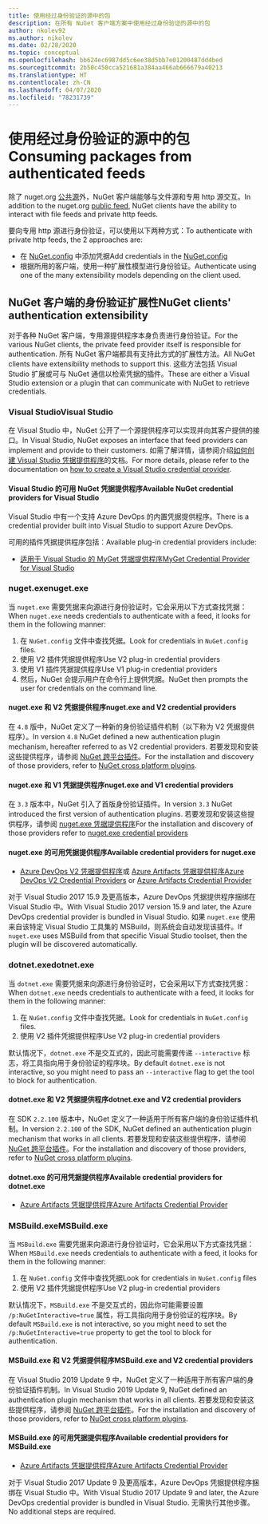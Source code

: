 ```yaml
---
title: 使用经过身份验证的源中的包
description: 在所有 NuGet 客户端方案中使用经过身份验证的源中的包
author: nkolev92
ms.author: nikolev
ms.date: 02/28/2020
ms.topic: conceptual
ms.openlocfilehash: bb624ec6987dd5c6ee38d5bb7e01200487dd4bed
ms.sourcegitcommit: 2b50c450cca521681a384aa466ab666679a40213
ms.translationtype: HT
ms.contentlocale: zh-CN
ms.lasthandoff: 04/07/2020
ms.locfileid: "78231739"
---
```

# <a name="consuming-packages-from-authenticated-feeds"></a><span data-ttu-id="9c12b-103">使用经过身份验证的源中的包</span><span class="sxs-lookup"><span data-stu-id="9c12b-103">Consuming packages from authenticated feeds</span></span>

<span data-ttu-id="9c12b-104">除了 nuget.org [公共源](https://api.nuget.org/v3/index.json)外，NuGet 客户端能够与文件源和专用 http 源交互。</span><span class="sxs-lookup"><span data-stu-id="9c12b-104">In addition to the nuget.org [public feed](https://api.nuget.org/v3/index.json), NuGet clients have the ability to interact with file feeds and private http feeds.</span></span>


<span data-ttu-id="9c12b-105">要向专用 http 源进行身份验证，可以使用以下两种方式：</span><span class="sxs-lookup"><span data-stu-id="9c12b-105">To authenticate with private http feeds, the 2 approaches are:</span></span>

* <span data-ttu-id="9c12b-106">在 [NuGet.config](../reference/nuget-config-file.md#packagesourcecredentials) 中添加凭据</span><span class="sxs-lookup"><span data-stu-id="9c12b-106">Add credentials in the [NuGet.config](../reference/nuget-config-file.md#packagesourcecredentials)</span></span>
* <span data-ttu-id="9c12b-107">根据所用的客户端，使用一种扩展性模型进行身份验证。</span><span class="sxs-lookup"><span data-stu-id="9c12b-107">Authenticate using one of the many extensibility models depending on the client used.</span></span>

## <a name="nuget-clients-authentication-extensibility"></a><span data-ttu-id="9c12b-108">NuGet 客户端的身份验证扩展性</span><span class="sxs-lookup"><span data-stu-id="9c12b-108">NuGet clients' authentication extensibility</span></span>

<span data-ttu-id="9c12b-109">对于各种 NuGet 客户端，专用源提供程序本身负责进行身份验证。</span><span class="sxs-lookup"><span data-stu-id="9c12b-109">For the various NuGet clients, the private feed provider itself is responsible for authentication.</span></span>
<span data-ttu-id="9c12b-110">所有 NuGet 客户端都具有支持此方式的扩展性方法。</span><span class="sxs-lookup"><span data-stu-id="9c12b-110">All NuGet clients have extensibility methods to support this.</span></span> <span data-ttu-id="9c12b-111">这些方法包括 Visual Studio 扩展或可与 NuGet 通信以检索凭据的插件。</span><span class="sxs-lookup"><span data-stu-id="9c12b-111">These are either a Visual Studio extension or a plugin that can communicate with NuGet to retrieve credentials.</span></span>

### <a name="visual-studio"></a><span data-ttu-id="9c12b-112">Visual Studio</span><span class="sxs-lookup"><span data-stu-id="9c12b-112">Visual Studio</span></span>

<span data-ttu-id="9c12b-113">在 Visual Studio 中，NuGet 公开了一个源提供程序可以实现并向其客户提供的接口。</span><span class="sxs-lookup"><span data-stu-id="9c12b-113">In Visual Studio, NuGet exposes an interface that feed providers can implement and provide to their customers.</span></span> <span data-ttu-id="9c12b-114">如需了解详情，请参阅介绍[如何创建 Visual Studio 凭据提供程序](../reference/extensibility/NuGet-Credential-Providers-for-Visual-Studio.md)的文档。</span><span class="sxs-lookup"><span data-stu-id="9c12b-114">For more details, please refer to the documentation on [how to create a Visual Studio credential provider](../reference/extensibility/NuGet-Credential-Providers-for-Visual-Studio.md).</span></span>

#### <a name="available-nuget-credential-providers-for-visual-studio"></a><span data-ttu-id="9c12b-115">Visual Studio 的可用 NuGet 凭据提供程序</span><span class="sxs-lookup"><span data-stu-id="9c12b-115">Available NuGet credential providers for Visual Studio</span></span>

<span data-ttu-id="9c12b-116">Visual Studio 中有一个支持 Azure DevOps 的内置凭据提供程序。</span><span class="sxs-lookup"><span data-stu-id="9c12b-116">There is a credential provider built into Visual Studio to support Azure DevOps.</span></span>


<span data-ttu-id="9c12b-117">可用的插件凭据提供程序包括：</span><span class="sxs-lookup"><span data-stu-id="9c12b-117">Available plug-in credential providers include:</span></span>

* [<span data-ttu-id="9c12b-118">适用于 Visual Studio 的 MyGet 凭据提供程序</span><span class="sxs-lookup"><span data-stu-id="9c12b-118">MyGet Credential Provider for Visual Studio</span></span>](http://docs.myget.org/docs/reference/credential-provider-for-visual-studio)

### <a name="nugetexe"></a><span data-ttu-id="9c12b-119">nuget.exe</span><span class="sxs-lookup"><span data-stu-id="9c12b-119">nuget.exe</span></span>

<span data-ttu-id="9c12b-120">当 `nuget.exe` 需要凭据来向源进行身份验证时，它会采用以下方式查找凭据：</span><span class="sxs-lookup"><span data-stu-id="9c12b-120">When `nuget.exe` needs credentials to authenticate with a feed, it looks for them in the following manner:</span></span>

1. <span data-ttu-id="9c12b-121">在 `NuGet.config` 文件中查找凭据。</span><span class="sxs-lookup"><span data-stu-id="9c12b-121">Look for credentials in `NuGet.config` files.</span></span>
1. <span data-ttu-id="9c12b-122">使用 V2 插件凭据提供程序</span><span class="sxs-lookup"><span data-stu-id="9c12b-122">Use V2 plug-in credential providers</span></span>
1. <span data-ttu-id="9c12b-123">使用 V1 插件凭据提供程序</span><span class="sxs-lookup"><span data-stu-id="9c12b-123">Use V1 plug-in credential providers</span></span>
1. <span data-ttu-id="9c12b-124">然后，NuGet 会提示用户在命令行上提供凭据。</span><span class="sxs-lookup"><span data-stu-id="9c12b-124">NuGet then prompts the user for credentials on the command line.</span></span>

#### <a name="nugetexe-and-v2-credential-providers"></a><span data-ttu-id="9c12b-125">nuget.exe 和 V2 凭据提供程序</span><span class="sxs-lookup"><span data-stu-id="9c12b-125">nuget.exe and V2 credential providers</span></span>

<span data-ttu-id="9c12b-126">在 `4.8` 版中，NuGet 定义了一种新的身份验证插件机制（以下称为 V2 凭据提供程序）。</span><span class="sxs-lookup"><span data-stu-id="9c12b-126">In version `4.8` NuGet defined a new authentication plugin mechanism, hereafter referred to as V2 credential providers.</span></span>
<span data-ttu-id="9c12b-127">若要发现和安装这些提供程序，请参阅 [NuGet 跨平台插件](../reference/extensibility/NuGet-Cross-Platform-Plugins.md#plugin-installation-and-discovery)。</span><span class="sxs-lookup"><span data-stu-id="9c12b-127">For the installation and discovery of those providers, refer to [NuGet cross platform plugins](../reference/extensibility/NuGet-Cross-Platform-Plugins.md#plugin-installation-and-discovery).</span></span>

#### <a name="nugetexe-and-v1-credential-providers"></a><span data-ttu-id="9c12b-128">nuget.exe 和 V1 凭据提供程序</span><span class="sxs-lookup"><span data-stu-id="9c12b-128">nuget.exe and V1 credential providers</span></span>

<span data-ttu-id="9c12b-129">在 `3.3` 版本中，NuGet 引入了首版身份验证插件。</span><span class="sxs-lookup"><span data-stu-id="9c12b-129">In version `3.3` NuGet introduced the first version of authentication plugins.</span></span>
<span data-ttu-id="9c12b-130">若要发现和安装这些提供程序，请参阅 [nuget.exe 凭据提供程序](../reference/extensibility/nuget-exe-Credential-Providers.md#nugetexe-credential-provider-discovery)</span><span class="sxs-lookup"><span data-stu-id="9c12b-130">For the installation and discovery of those providers refer to [nuget.exe credential providers](../reference/extensibility/nuget-exe-Credential-Providers.md#nugetexe-credential-provider-discovery)</span></span>

#### <a name="available-credential-providers-for-nugetexe"></a><span data-ttu-id="9c12b-131">nuget.exe 的可用凭据提供程序</span><span class="sxs-lookup"><span data-stu-id="9c12b-131">Available credential providers for nuget.exe</span></span>

* <span data-ttu-id="9c12b-132">[Azure DevOps V2 凭据提供程序](/azure/devops/artifacts/nuget/nuget-exe?view=azure-devops#add-a-feed-to-nuget-482-or-later)或 [Azure Artifacts 凭据提供程序](https://github.com/microsoft/artifacts-credprovider)</span><span class="sxs-lookup"><span data-stu-id="9c12b-132">[Azure DevOps V2 Credential Providers](/azure/devops/artifacts/nuget/nuget-exe?view=azure-devops#add-a-feed-to-nuget-482-or-later) or [Azure Artifacts Credential Provider](https://github.com/microsoft/artifacts-credprovider)</span></span>

<span data-ttu-id="9c12b-133">对于 Visual Studio 2017 15.9 及更高版本，Azure DevOps 凭据提供程序捆绑在 Visual Studio 中。</span><span class="sxs-lookup"><span data-stu-id="9c12b-133">With Visual Studio 2017 version 15.9 and later, the Azure DevOps credential provider is bundled in Visual Studio.</span></span>
<span data-ttu-id="9c12b-134">如果 `nuget.exe` 使用来自该特定 Visual Studio 工具集的 MSBuild，则系统会自动发现该插件。</span><span class="sxs-lookup"><span data-stu-id="9c12b-134">If `nuget.exe` uses MSBuild from that specific Visual Studio toolset, then the plugin will be discovered automatically.</span></span>

### <a name="dotnetexe"></a><span data-ttu-id="9c12b-135">dotnet.exe</span><span class="sxs-lookup"><span data-stu-id="9c12b-135">dotnet.exe</span></span>

<span data-ttu-id="9c12b-136">当 `dotnet.exe` 需要凭据来向源进行身份验证时，它会采用以下方式查找凭据：</span><span class="sxs-lookup"><span data-stu-id="9c12b-136">When `dotnet.exe` needs credentials to authenticate with a feed, it looks for them in the following manner:</span></span>

1. <span data-ttu-id="9c12b-137">在 `NuGet.config` 文件中查找凭据。</span><span class="sxs-lookup"><span data-stu-id="9c12b-137">Look for credentials in `NuGet.config` files.</span></span>
1. <span data-ttu-id="9c12b-138">使用 V2 插件凭据提供程序</span><span class="sxs-lookup"><span data-stu-id="9c12b-138">Use V2 plug-in credential providers</span></span>

<span data-ttu-id="9c12b-139">默认情况下，`dotnet.exe` 不是交互式的，因此可能需要传递 `--interactive` 标志，将工具指向用于身份验证的程序块。</span><span class="sxs-lookup"><span data-stu-id="9c12b-139">By default `dotnet.exe` is not interactive, so you might need to pass an `--interactive` flag to get the tool to block for authentication.</span></span>

#### <a name="dotnetexe-and-v2-credential-providers"></a><span data-ttu-id="9c12b-140">dotnet.exe 和 V2 凭据提供程序</span><span class="sxs-lookup"><span data-stu-id="9c12b-140">dotnet.exe and V2 credential providers</span></span>

<span data-ttu-id="9c12b-141">在 SDK `2.2.100` 版本中，NuGet 定义了一种适用于所有客户端的身份验证插件机制。</span><span class="sxs-lookup"><span data-stu-id="9c12b-141">In version `2.2.100` of the SDK, NuGet defined an authentication plugin mechanism that works in all clients.</span></span>
<span data-ttu-id="9c12b-142">若要发现和安装这些提供程序，请参阅 [NuGet 跨平台插件](../reference/extensibility/NuGet-Cross-Platform-Plugins.md#plugin-installation-and-discovery)。</span><span class="sxs-lookup"><span data-stu-id="9c12b-142">For the installation and discovery of those providers, refer to [NuGet cross platform plugins](../reference/extensibility/NuGet-Cross-Platform-Plugins.md#plugin-installation-and-discovery).</span></span>

#### <a name="available-credential-providers-for-dotnetexe"></a><span data-ttu-id="9c12b-143">dotnet.exe 的可用凭据提供程序</span><span class="sxs-lookup"><span data-stu-id="9c12b-143">Available credential providers for dotnet.exe</span></span>

* [<span data-ttu-id="9c12b-144">Azure Artifacts 凭据提供程序</span><span class="sxs-lookup"><span data-stu-id="9c12b-144">Azure Artifacts Credential Provider</span></span>](https://github.com/microsoft/artifacts-credprovider)

### <a name="msbuildexe"></a><span data-ttu-id="9c12b-145">MSBuild.exe</span><span class="sxs-lookup"><span data-stu-id="9c12b-145">MSBuild.exe</span></span>

<span data-ttu-id="9c12b-146">当 `MSBuild.exe` 需要凭据来向源进行身份验证时，它会采用以下方式查找凭据：</span><span class="sxs-lookup"><span data-stu-id="9c12b-146">When `MSBuild.exe` needs credentials to authenticate with a feed, it looks for them in the following manner:</span></span>

1. <span data-ttu-id="9c12b-147">在 `NuGet.config` 文件中查找凭据</span><span class="sxs-lookup"><span data-stu-id="9c12b-147">Look for credentials in `NuGet.config` files</span></span>
1. <span data-ttu-id="9c12b-148">使用 V2 插件凭据提供程序</span><span class="sxs-lookup"><span data-stu-id="9c12b-148">Use V2 plug-in credential providers</span></span>

<span data-ttu-id="9c12b-149">默认情况下，`MSBuild.exe` 不是交互式的，因此你可能需要设置 `/p:NuGetInteractive=true` 属性，将工具指向用于身份验证的程序块。</span><span class="sxs-lookup"><span data-stu-id="9c12b-149">By default `MSBuild.exe` is not interactive, so you might need to set the `/p:NuGetInteractive=true` property to get the tool to block for authentication.</span></span>

#### <a name="msbuildexe-and-v2-credential-providers"></a><span data-ttu-id="9c12b-150">MSBuild.exe 和 V2 凭据提供程序</span><span class="sxs-lookup"><span data-stu-id="9c12b-150">MSBuild.exe and V2 credential providers</span></span>

<span data-ttu-id="9c12b-151">在 Visual Studio 2019 Update 9 中，NuGet 定义了一种适用于所有客户端的身份验证插件机制。</span><span class="sxs-lookup"><span data-stu-id="9c12b-151">In Visual Studio 2019 Update 9, NuGet defined an authentication plugin mechanism that works in all clients.</span></span>
<span data-ttu-id="9c12b-152">若要发现和安装这些提供程序，请参阅 [NuGet 跨平台插件](../reference/extensibility/NuGet-Cross-Platform-Plugins.md#plugin-installation-and-discovery)。</span><span class="sxs-lookup"><span data-stu-id="9c12b-152">For the installation and discovery of those providers, refer to [NuGet cross platform plugins](../reference/extensibility/NuGet-Cross-Platform-Plugins.md#plugin-installation-and-discovery).</span></span>

#### <a name="available-credential-providers-for-msbuildexe"></a><span data-ttu-id="9c12b-153">MSBuild.exe 的可用凭据提供程序</span><span class="sxs-lookup"><span data-stu-id="9c12b-153">Available credential providers for MSBuild.exe</span></span>

* [<span data-ttu-id="9c12b-154">Azure Artifacts 凭据提供程序</span><span class="sxs-lookup"><span data-stu-id="9c12b-154">Azure Artifacts Credential Provider</span></span>](https://github.com/microsoft/artifacts-credprovider)

<span data-ttu-id="9c12b-155">对于 Visual Studio 2017 Update 9 及更高版本，Azure DevOps 凭据提供程序捆绑在 Visual Studio 中。</span><span class="sxs-lookup"><span data-stu-id="9c12b-155">With Visual Studio 2017 Update 9 and later, the Azure DevOps credential provider is bundled in Visual Studio.</span></span> <span data-ttu-id="9c12b-156">无需执行其他步骤。</span><span class="sxs-lookup"><span data-stu-id="9c12b-156">No additional steps are required.</span></span>
